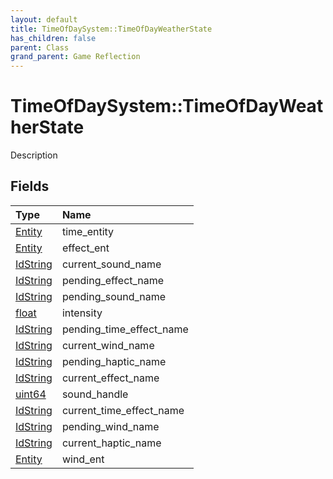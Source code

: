 ```yaml
---
layout: default
title: TimeOfDaySystem::TimeOfDayWeatherState
has_children: false
parent: Class
grand_parent: Game Reflection
---
```

# TimeOfDaySystem::TimeOfDayWeatherState
Description 

## Fields

| Type | Name |
|:-------------|:--------------|
| [Entity](/docs/game-reflection/classes/entity) | time_entity |
| [Entity](/docs/game-reflection/classes/entity) | effect_ent |
| [IdString](/docs/game-reflection/components/id_string) | current_sound_name |
| [IdString](/docs/game-reflection/components/id_string) | pending_effect_name |
| [IdString](/docs/game-reflection/components/id_string) | pending_sound_name |
| [float](/docs/game-reflection/components/float) | intensity |
| [IdString](/docs/game-reflection/components/id_string) | pending_time_effect_name |
| [IdString](/docs/game-reflection/components/id_string) | current_wind_name |
| [IdString](/docs/game-reflection/components/id_string) | pending_haptic_name |
| [IdString](/docs/game-reflection/components/id_string) | current_effect_name |
| [uint64](/docs/game-reflection/components/uint64) | sound_handle |
| [IdString](/docs/game-reflection/components/id_string) | current_time_effect_name |
| [IdString](/docs/game-reflection/components/id_string) | pending_wind_name |
| [IdString](/docs/game-reflection/components/id_string) | current_haptic_name |
| [Entity](/docs/game-reflection/classes/entity) | wind_ent |

